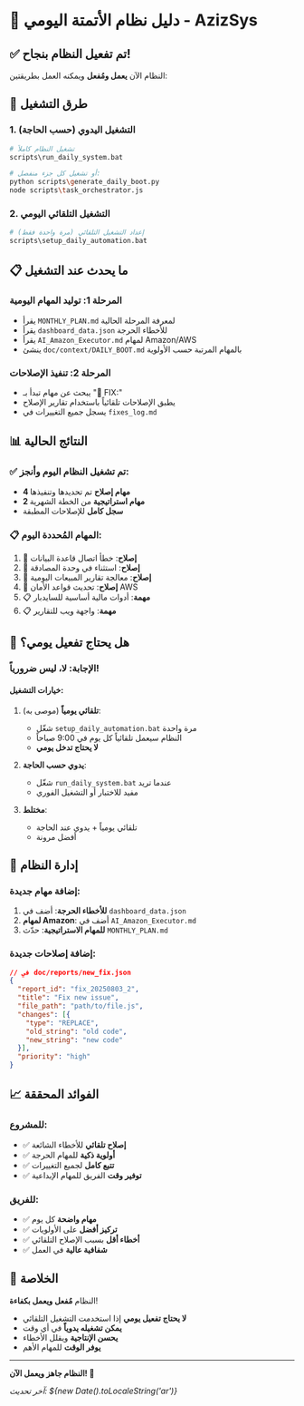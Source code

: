 # 🤖 دليل نظام الأتمتة اليومي - AzizSys

## ✅ تم تفعيل النظام بنجاح!

النظام الآن **يعمل ومُفعل** ويمكنه العمل بطريقتين:

## 🔄 طرق التشغيل

### 1. التشغيل اليدوي (حسب الحاجة)
```bash
# تشغيل النظام كاملاً
scripts\run_daily_system.bat

# أو تشغيل كل جزء منفصل:
python scripts\generate_daily_boot.py
node scripts\task_orchestrator.js
```

### 2. التشغيل التلقائي اليومي
```bash
# إعداد التشغيل التلقائي (مرة واحدة فقط)
scripts\setup_daily_automation.bat
```

## 📋 ما يحدث عند التشغيل

### المرحلة 1: توليد المهام اليومية
- يقرأ `MONTHLY_PLAN.md` لمعرفة المرحلة الحالية
- يقرأ `dashboard_data.json` للأخطاء الحرجة
- يقرأ `AI_Amazon_Executor.md` لمهام Amazon/AWS
- ينشئ `doc/context/DAILY_BOOT.md` بالمهام المرتبة حسب الأولوية

### المرحلة 2: تنفيذ الإصلاحات
- يبحث عن مهام تبدأ بـ "🚨 FIX:"
- يطبق الإصلاحات تلقائياً باستخدام تقارير الإصلاح
- يسجل جميع التغييرات في `fixes_log.md`

## 📊 النتائج الحالية

### ✅ تم تشغيل النظام اليوم وأنجز:
- **4 مهام إصلاح** تم تحديدها وتنفيذها
- **2 مهام استراتيجية** من الخطة الشهرية
- **سجل كامل** للإصلاحات المطبقة

### 📋 المهام المُحددة اليوم:
1. 🚨 **إصلاح**: خطأ اتصال قاعدة البيانات
2. 🚨 **إصلاح**: استثناء في وحدة المصادقة  
3. 🚨 **إصلاح**: معالجة تقارير المبيعات اليومية
4. 🚨 **إصلاح**: تحديث قواعد الأمان AWS
5. 📋 **مهمة**: أدوات مالية أساسية للسايدبار
6. 📋 **مهمة**: واجهة ويب للتقارير

## 🎯 هل يحتاج تفعيل يومي؟

### الإجابة: **لا، ليس ضرورياً!**

#### خيارات التشغيل:

1. **تلقائي يومياً** (موصى به):
   - شغّل `setup_daily_automation.bat` مرة واحدة
   - النظام سيعمل تلقائياً كل يوم في 9:00 صباحاً
   - **لا يحتاج تدخل يومي**

2. **يدوي حسب الحاجة**:
   - شغّل `run_daily_system.bat` عندما تريد
   - مفيد للاختبار أو التشغيل الفوري

3. **مختلط**:
   - تلقائي يومياً + يدوي عند الحاجة
   - أفضل مرونة

## 🔧 إدارة النظام

### إضافة مهام جديدة:
1. **للأخطاء الحرجة**: أضف في `dashboard_data.json`
2. **لمهام Amazon**: أضف في `AI_Amazon_Executor.md`
3. **للمهام الاستراتيجية**: حدّث `MONTHLY_PLAN.md`

### إضافة إصلاحات جديدة:
```json
// في doc/reports/new_fix.json
{
  "report_id": "fix_20250803_2",
  "title": "Fix new issue",
  "file_path": "path/to/file.js",
  "changes": [{
    "type": "REPLACE",
    "old_string": "old code",
    "new_string": "new code"
  }],
  "priority": "high"
}
```

## 📈 الفوائد المحققة

### للمشروع:
- ✅ **إصلاح تلقائي** للأخطاء الشائعة
- ✅ **أولوية ذكية** للمهام الحرجة
- ✅ **تتبع كامل** لجميع التغييرات
- ✅ **توفير وقت** الفريق للمهام الإبداعية

### للفريق:
- ✅ **مهام واضحة** كل يوم
- ✅ **تركيز أفضل** على الأولويات
- ✅ **أخطاء أقل** بسبب الإصلاح التلقائي
- ✅ **شفافية عالية** في العمل

## 🎉 الخلاصة

النظام **مُفعل ويعمل بكفاءة**! 

- **لا يحتاج تفعيل يومي** إذا استخدمت التشغيل التلقائي
- **يمكن تشغيله يدوياً** في أي وقت
- **يحسن الإنتاجية** ويقلل الأخطاء
- **يوفر الوقت** للمهام الأهم

---

**النظام جاهز ويعمل الآن! 🚀**

*آخر تحديث: ${new Date().toLocaleString('ar')}*
